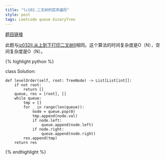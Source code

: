 ```yaml
---
title: "lc102.二叉树的层序遍历"
style: post
tags: Leetcode queue binaryTree
---
```


[题目链接](https://leetcode-cn.com/problems/binary-tree-level-order-traversal/)

此题与[jz032II.从上到下打印二叉树II](https://1e0ndavid.github.io/jz032II/)相同。这个算法的时间复杂度是O（N），空间复杂度是O（N）。

{% highlight python %}

class Solution:

    def levelOrder(self, root: TreeNode) -> List[List[int]]:
        if not root:
            return []
        queue, res = [root], []
        while queue:
            tmp = []
            for _ in range(len(queue)):
                node = queue.pop(0)
                tmp.append(node.val)
                if node.left:
                    queue.append(node.left)
                if node.right:
                    queue.append(node.right)
            res.append(tmp)
        return res

{% endhighlight %}

